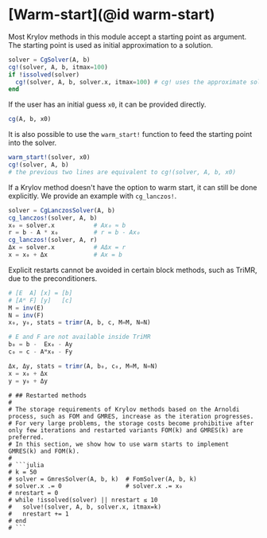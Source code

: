 # [Warm-start](@id warm-start)

Most Krylov methods in this module accept a starting point as argument.
The starting point is used as initial approximation to a solution.

```julia
solver = CgSolver(A, b)
cg!(solver, A, b, itmax=100)
if !issolved(solver)
  cg!(solver, A, b, solver.x, itmax=100) # cg! uses the approximate solution `solver.x` as starting point
end
```

If the user has an initial guess `x0`, it can be provided directly.

```julia
cg(A, b, x0)
```

It is also possible to use the `warm_start!` function to feed the starting point into the solver.

```julia
warm_start!(solver, x0)
cg!(solver, A, b)
# the previous two lines are equivalent to cg!(solver, A, b, x0)
```

If a Krylov method doesn't have the option to warm start, it can still be done explicitly.
We provide an example with `cg_lanczos!`.

```julia
solver = CgLanczosSolver(A, b)
cg_lanczos!(solver, A, b)
x₀ = solver.x           # Ax₀ ≈ b
r = b - A * x₀          # r = b - Ax₀
cg_lanczos!(solver, A, r)
Δx = solver.x           # AΔx = r
x = x₀ + Δx             # Ax = b
```

Explicit restarts cannot be avoided in certain block methods, such as TriMR, due to the preconditioners.

```julia
# [E  A] [x] = [b]
# [Aᴴ F] [y]   [c]
M = inv(E)
N = inv(F)
x₀, y₀, stats = trimr(A, b, c, M=M, N=N)

# E and F are not available inside TriMR
b₀ = b -  Ex₀ - Ay
c₀ = c - Aᴴx₀ - Fy

Δx, Δy, stats = trimr(A, b₀, c₀, M=M, N=N)
x = x₀ + Δx
y = y₀ + Δy
```
```@meta
# ## Restarted methods
#
# The storage requirements of Krylov methods based on the Arnoldi process, such as FOM and GMRES, increase as the iteration progresses.
# For very large problems, the storage costs become prohibitive after only few iterations and restarted variants FOM(k) and GMRES(k) are preferred.
# In this section, we show how to use warm starts to implement GMRES(k) and FOM(k).
#
# ```julia
# k = 50
# solver = GmresSolver(A, b, k)  # FomSolver(A, b, k)
# solver.x .= 0                  # solver.x .= x₀ 
# nrestart = 0
# while !issolved(solver) || nrestart ≤ 10
#   solve!(solver, A, b, solver.x, itmax=k)
#   nrestart += 1
# end
# ```
```
